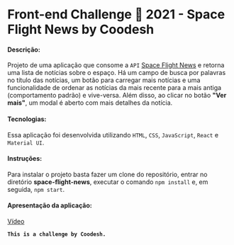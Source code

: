 # Front-end Challenge 🏅 2021 - Space Flight News by Coodesh

#### Descrição:
Projeto de uma aplicação que consome a `API` [Space Flight News](https://api.spaceflightnewsapi.net/v3/documentation) e retorna uma lista de notícias sobre o espaço. Há um campo de busca por palavras no título das notícias, um botão para carregar mais notícias e uma funcionalidade de ordenar as notícias da mais recente para a mais antiga (comportamento padrão) e vive-versa. Além disso, ao clicar no botão **"Ver mais"**, um modal é aberto com mais detalhes da notícia.

#### Tecnologias:
Essa aplicação foi desenvolvida utilizando `HTML`, `CSS`, `JavaScript`, `React` e `Material UI`.

#### Instruções:
Para instalar o projeto basta fazer um clone do repositório, entrar no diretório **space-flight-news**, executar o comando `npm install` e, em seguida, `npm start`.

#### Apresentação da aplicação:

[Vídeo](https://www.loom.com/embed/38c4d7e8e43b4a97b19cbecbaf914750)

**`This is a challenge by Coodesh.`**
